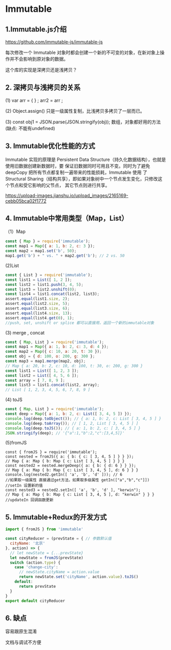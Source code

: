 # Immutable

## 1.Immutable.js介绍

https://github.com/immutable-js/immutable-js

每次修改一个 Immutable 对象时都会创建一个新的不可变的对象，在新对象上操作并不会影响到原对象的数据。

这个库的实现是深拷贝还是浅拷贝？

## 2. 深拷贝与浅拷贝的关系

(1) var arr = { } ; arr2 = arr ; 

(2) Object.assign() 只是一级属性复制，比浅拷贝多拷贝了一层而已。

 (3) const obj1 = JSON.parse(JSON.stringify(obj)); 数组，对象都好用的方法(缺点: 不能有undefined)

## 3. Immutable优化性能的方式

Immutable 实现的原理是 Persistent Data Structure（持久化数据结构），也就是使用旧数据创建新数据时，要 保证旧数据同时可用且不变。同时为了避免 deepCopy 把所有节点都复制一遍带来的性能损耗，Immutable 使用 了 Structural Sharing（结构共享），即如果对象树中一个节点发生变化，只修改这个节点和受它影响的父节点， 其它节点则进行共享。

https://upload-images.jianshu.io/upload_images/2165169-cebb05bca02f1772

## 4. Immutable中常用类型（Map，List）

（1）Map

```js
const { Map } = require('immutable');
const map1 = Map({ a: 1, b: 2, c: 3 });
const map2 = map1.set('b', 50);
map1.get('b') + " vs. " + map2.get('b'); // 2 vs. 50
```

(2)List

```js
const { List } = require('immutable');
const list1 = List([ 1, 2 ]);
const list2 = list1.push(3, 4, 5);
const list3 = list2.unshift(0);
const list4 = list1.concat(list2, list3);
assert.equal(list1.size, 2);
assert.equal(list2.size, 5);
assert.equal(list3.size, 6);
assert.equal(list4.size, 13);
assert.equal(list4.get(0), 1);
//push, set, unshift or splice 都可以直接用，返回一个新的immutable对象
```

(3) merge , concat

```js
const { Map, List } = require('immutable');
const map1 = Map({ a: 1, b: 2, c: 3, d: 4 });
const map2 = Map({ c: 10, a: 20, t: 30 });
const obj = { d: 100, o: 200, g: 300 };
const map3 = map1.merge(map2, obj);
// Map { a: 20, b: 2, c: 10, d: 100, t: 30, o: 200, g: 300 }
const list1 = List([ 1, 2, 3 ]);
const list2 = List([ 4, 5, 6 ]);
const array = [ 7, 8, 9 ];
const list3 = list1.concat(list2, array);
// List [ 1, 2, 3, 4, 5, 6, 7, 8, 9 ]

```

(4) toJS

```js
const { Map, List } = require('immutable');
const deep = Map({ a: 1, b: 2, c: List([ 3, 4, 5 ]) });
console.log(deep.toObject()); // { a: 1, b: 2, c: List [ 3, 4, 5 ] }
console.log(deep.toArray()); // [ 1, 2, List [ 3, 4, 5 ] ]
console.log(deep.toJS()); // { a: 1, b: 2, c: [ 3, 4, 5 ] }
JSON.stringify(deep); // '{"a":1,"b":2,"c":[3,4,5]}'
```

(5)fromJS

```
const { fromJS } = require('immutable');
const nested = fromJS({ a: { b: { c: [ 3, 4, 5 ] } } });
// Map { a: Map { b: Map { c: List [ 3, 4, 5 ] } } }
const nested2 = nested.mergeDeep({ a: { b: { d: 6 } } });
// Map { a: Map { b: Map { c: List [ 3, 4, 5 ], d: 6 } } }
console.log(nested2.getIn([ 'a', 'b', 'd' ])); // 6
//如果取一级属性 直接通过get方法，如果取多级属性 getIn(["a","b","c"]])
//setIn 设置新的值
const nested3 = nested2.setIn([ 'a', 'b', 'd' ], "kerwin");
// Map { a: Map { b: Map { c: List [ 3, 4, 5 ], d: "kerwin" } } }
//updateIn 回调函数更新
```

## 5. Immutable+Redux的开发方式

```js
import { fromJS } from 'immutable'

const cityReducer = (prevState = { // 参数默认值
  cityName: '北京'
}, action) => {
  // let newState = {...prevState}
  let newState = fromJS(prevState)
  switch (action.type) { 
    case 'change-city':
      // newState.cityName = action.value
      return newState.set('cityName', action.value).toJS()
    default:
      return prevState
  }
}
export default cityReducer
```

## 6. 缺点

容易跟原生混淆 

文档与调试不方便

